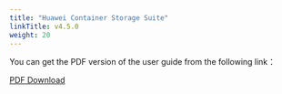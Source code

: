 ```yaml
---
title: "Huawei Container Storage Suite"
linkTitle: v4.5.0
weight: 20
---
```


You can get the PDF version of the user guide from the following link：

<a class="btn btn-lg btn-secondary me-3 mb-4" href="https://github.com/Huawei/eSDK_K8S_Plugin/blob/master/docs/eSDK%20Huawei%20Storage%20Kubernetes%20CSI%20Plugins%20V4.5.0%20User%20Guide%2002.pdf">
  PDF Download <i class="fa-solid fa-file-pdf"></i>
</a>
